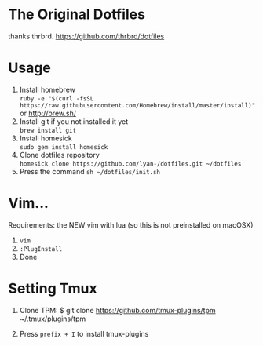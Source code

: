 # The Original Dotfiles

thanks thrbrd.
https://github.com/thrbrd/dotfiles

# Usage

1. Install homebrew<br>``` ruby -e "$(curl -fsSL https://raw.githubusercontent.com/Homebrew/install/master/install)" ```<br>or http://brew.sh/
1. Install git if you not installed it yet<br>``` brew install git ```
1. Install homesick<br>``` sudo gem install homesick ```
1. Clone dotfiles repository<br>``` homesick clone https://github.com/lyan-/dotfiles.git ~/dotfiles ```
1. Press the command ``` sh ~/dotfiles/init.sh ```

# Vim...
Requirements: the NEW vim with lua (so this is not preinstalled on macOSX)

1. ``` vim ```
2. ``` :PlugInstall ```
3. Done

# Setting Tmux

1. Clone TPM:
    $ git clone https://github.com/tmux-plugins/tpm ~/.tmux/plugins/tpm

2. Press `prefix + I` to install tmux-plugins

